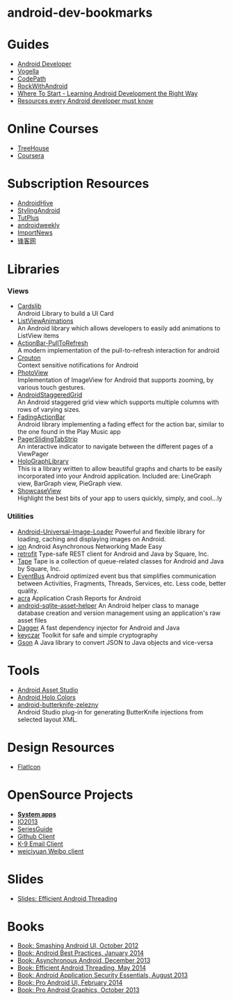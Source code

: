 android-dev-bookmarks
=====================

# Guides
* [Android Developer](https://developer.android.com/index.html)
* [Vogella](http://www.vogella.com/tutorials/android.html)
* [CodePath](http://guides.thecodepath.com/android)
* [RockWithAndroid](http://beartung.github.io/rockwithandroid)
* [Where To Start - Learning Android Development the Right Way](https://plus.google.com/+KevinDarty/posts/Qex6Ae6zhZW)
* [Resources every Android developer must know](http://www.bongizmo.com/blog/android-resources-each-developer-should-know/)

# Online Courses
* [TreeHouse](http://teamtreehouse.com/library/topic:Android)
* [Coursera](https://www.coursera.org/specialization/mobilecloudcomputing/2?utm_medium=listingPage)

# Subscription Resources
* [AndroidHive](http://www.androidhive.info/)
* [StylingAndroid](http://blog.stylingandroid.com/)
* [TutPlus](http://code.tutsplus.com/categories/android-sdk)
* [androidweekly](http://androidweekly.net/)
* [ImportNews](http://www.importnew.com/)
* [锋客网](http://www.phonekr.com)

# Libraries
### Views
* [Cardslib](https://github.com/gabrielemariotti/cardslib)  
  Android Library to build a UI Card 
* [ListViewAnimations](https://github.com/nhaarman/ListViewAnimations)  
  An Android library which allows developers to easily add animations to ListView items
* [ActionBar-PullToRefresh](https://github.com/chrisbanes/ActionBar-PullToRefresh)  
  A modern implementation of the pull-to-refresh interaction for android
* [Crouton](https://github.com/keyboardsurfer/Crouton)  
  Context sensitive notifications for Android
* [PhotoView](https://github.com/chrisbanes/PhotoView)  
  Implementation of ImageView for Android that supports zooming, by various touch gestures.
* [AndroidStaggeredGrid](https://github.com/etsy/AndroidStaggeredGrid)  
  An Android staggered grid view which supports multiple columns with rows of varying sizes.
* [FadingActionBar](https://github.com/ManuelPeinado/FadingActionBar)  
  Android library implementing a fading effect for the action bar, similar to the one found in the Play Music app
* [PagerSlidingTabStrip](https://github.com/astuetz/PagerSlidingTabStrip)  
  An interactive indicator to navigate between the different pages of a ViewPager
* [HoloGraphLibrary](https://bitbucket.org/danielnadeau/holographlibrary/wiki/Home)  
  This is a library written to allow beautiful graphs and charts to be easily incorporated into your Android application. Included are: LineGraph view, BarGraph view, PieGraph view.
* [ShowcaseView](https://github.com/amlcurran/ShowcaseView)  
  Highlight the best bits of your app to users quickly, simply, and cool...ly

### Utilities
* [Android-Universal-Image-Loader](https://github.com/nostra13/Android-Universal-Image-Loader) 
  Powerful and flexible library for loading, caching and displaying images on Android.
* [ion](https://github.com/koush/ion) 
  Android Asynchronous Networking Made Easy
* [retrofit](http://square.github.io/retrofit/) 
  Type-safe REST client for Android and Java by Square, Inc.
* [Tape](http://square.github.io/tape/) 
  Tape is a collection of queue-related classes for Android and Java by Square, Inc.
* [EventBus](https://github.com/greenrobot/EventBus) 
  Android optimized event bus that simplifies communication between Activities, Fragments, Threads, Services, etc. Less code, better quality.
* [acra](https://github.com/ACRA/acra) 
  Application Crash Reports for Android
* [android-sqlite-asset-helper](https://github.com/jgilfelt/android-sqlite-asset-helper) 
  An Android helper class to manage database creation and version management using an application's raw asset files
* [Dagger](http://square.github.io/dagger/) 
  A fast dependency injector for Android and Java
* [keyczar](https://code.google.com/p/keyczar/) 
  Toolkit for safe and simple cryptography
* [Gson](https://code.google.com/p/google-gson/) 
  A Java library to convert JSON to Java objects and vice-versa


# Tools
* [Android Asset Studio](http://android-ui-utils.googlecode.com/hg/asset-studio/dist/index.html)
* [Android Holo Colors](http://android-holo-colors.com/) 
* [android-butterknife-zelezny](https://github.com/inmite/android-butterknife-zelezny)  
  Android Studio plug-in for generating ButterKnife injections from selected layout XML. 

# Design Resources
* [FlatIcon](http://www.flaticon.com/)


# OpenSource Projects
* [**System apps**](https://android.googlesource.com/)
* [IO2013](https://code.google.com/p/iosched/)
* [SeriesGuide](https://github.com/UweTrottmann/SeriesGuide)
* [Github Client](https://github.com/github/android)
* [K-9 Email Client](https://github.com/k9mail/k-9)
* [weiciyuan Weibo client](https://github.com/qii/weiciyuan)

# Slides
* [Slides: Efficient Android Threading](http://www.slideshare.net/andersgoransson/efficient-android-threading)

# Books
* [Book: Smashing Android UI, October 2012](http://www.wiley.com/WileyCDA/WileyTitle/productCd-1118387287.html)
* [Book: Android Best Practices, January 2014](http://www.apress.com/9781430258575)
* [Book: Asynchronous Android, December 2013](http://www.packtpub.com/concurrent-programming-on-android/book)
* [Book: Efficient Android Threading, May 2014](http://shop.oreilly.com/product/0636920029397.do)
* [Book: Android Application Security Essentials, August 2013](http://www.packtpub.com/android-application-security-essentials/book)
* [Book: Pro Android UI, February 2014](http://www.apress.com/mobile/android/9781430249863)
* [Book: Pro Android Graphics, October 2013](http://www.apress.com/mobile/android/9781430257851)
    